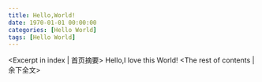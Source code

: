 ```yaml
---
title: Hello,World!
date: 1970-01-01 00:00:00
categories: [Hello World]
tags: [Hello World]
---
```

<Excerpt in index | 首页摘要>
Hello,I love this World!<!-- more -->
<The rest of contents | 余下全文>
